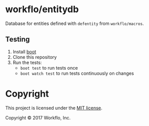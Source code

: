 # workflo/entitydb

Database for entities defined with `defentity` from `workflo/macros`.


## Testing

1. Install [boot](http://boot-clj.com/)
1. Clone this repository
2. Run the tests:
   - `boot test` to run tests once
   - `boot watch test` to run tests continuously on changes


# Copyright

This project is licensed under the [MIT license](https://mit-license.org/).

Copyright © 2017 Workflo, Inc.
